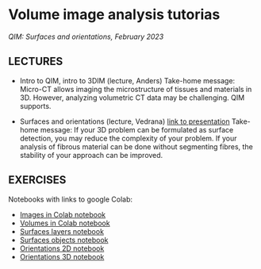 # Volume image analysis tutorias

*QIM: Surfaces and orientations,
February 2023*

## LECTURES
- Intro to QIM, intro to 3DIM  (lecture, Anders)
  Take-home message: Micro-CT allows imaging the microstructure of tissues and materials in 3D. However, analyzing volumetric CT data may be challenging. QIM supports. 

- Surfaces and orientations (lecture, Vedrana) [link to presentation](https://drive.google.com/file/d/115D8DAnExdRdPLwEFTq9gLhr-5adgAwp/view?usp=sharing)
  Take-home message: If your 3D problem can be formulated as surface detection, you may reduce the complexity of your problem. If your analysis of fibrous material can be done without segmenting fibres, the stability of your approach can be improved.



## EXERCISES

Notebooks with links to google Colab:
- [Images in Colab notebook](Image_data_in_Colab.ipynb)
- [Volumes in Colab notebook](Volume_data_in_colab.ipynb)
- [Surfaces layers notebook](Surfaces_Detect_Layers.ipynb)
- [Surfaces objects notebook](Surfaces_Detect_Objects.ipynb)
- [Orientations 2D notebook](Orientations_2D_examples.ipynb)
- [Orientations 3D notebook](Orientations_Small_3D_example.ipynb)
